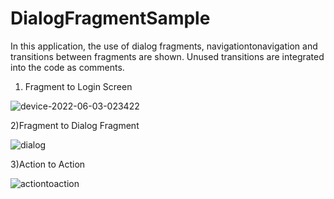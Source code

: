 # DialogFragmentSample

In this application, the use of dialog fragments, navigationtonavigation and transitions between fragments are shown. Unused transitions are integrated into the code as comments.

1) Fragment to Login Screen

![device-2022-06-03-023422](https://user-images.githubusercontent.com/103643989/171756161-a253f9ff-bc82-4398-b2a5-68e1677fbfbe.gif)


2)Fragment to Dialog Fragment

![dialog](https://user-images.githubusercontent.com/103643989/171754704-f0dd12fc-f68b-49d9-9ff3-77e543c99b66.gif)


3)Action to Action

![actiontoaction](https://user-images.githubusercontent.com/103643989/171754779-da67c1b8-9201-480e-bd8a-64cf90121149.gif)
